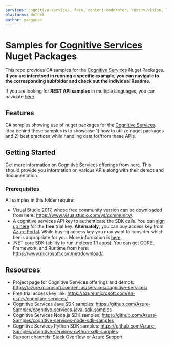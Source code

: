 ```yaml
---
services: cognitive-services, face, content-moderator, custom-vision, language-understanding 
platforms: dotnet
author: yangyuan
---
```


# Samples for [Cognitive Services](https://azure.microsoft.com/en-us/services/cognitive-services/) Nuget Packages

This repo provides C# samples for the [Cognitive Services](https://azure.microsoft.com/en-us/services/cognitive-services/) Nuget Packages. 
**If you are interetsed in running a specific example, you can navigate to the corresponding subfolder and check out the individual Readme.**

If you are looking for **REST API samples** in multiple languages, you can navigate [here](https://github.com/Azure-Samples/cognitive-services-REST-api-samples).

## Features

C# samples showing use of nuget packages for the [Cognitive Services](https://azure.microsoft.com/en-us/services/cognitive-services/).
Idea behind these samples is to showcase 1) how to utilize nuget packages and 2) best practices while handling data for/from these APIs.

## Getting Started

Get more information on Cognitive Services offerings from [here](https://azure.microsoft.com/en-us/services/cognitive-services/).
This should provide you information on various APIs along with their demos and documentation.

### Prerequisites

All samples in this folder require:

- Visual Studio 2017, whose free community version can be downloaded from here: https://www.visualstudio.com/vs/community/.
- A cognitive services API key to authenticate the SDK calls. You can [sign up here](https://azure.microsoft.com/en-us/try/cognitive-services/) for the **free** trial key. **Alternately**, you can buy access key from [Azure Portal](https://portal.azure.com/). While buying access key you may want to consider which tier is appropriate for you. More information is [here](https://azure.microsoft.com/en-us/pricing/details/cognitive-services/search-api/web/). 
- .NET core SDK (ability to run .netcore 1.1 apps). You can get CORE, Framework, and Runtime from here: https://www.microsoft.com/net/download/.

## Resources

- Project page for Cognitive Services offerings and demos: https://azure.microsoft.com/en-us/services/cognitive-services/
- Free trial access key link: https://azure.microsoft.com/en-us/try/cognitive-services/
- Cognitive Services Java SDK samples: https://github.com/Azure-Samples/cognitive-services-java-sdk-samples
- Cognitive Services Node.js SDK samples: https://github.com/Azure-Samples/cognitive-services-node-sdk-samples
- Cognitive Services Python SDK samples: https://github.com/Azure-Samples/cognitive-services-python-sdk-samples
- Support channels: [Stack Overflow](https://stackoverflow.com/questions/tagged/azure-cognitive-services) or [Azure Support](https://azure.microsoft.com/en-us/support/options/)
